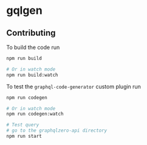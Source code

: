 # gqlgen

## Contributing

To build the code run

```bash
npm run build

# Or in watch mode
npm run build:watch
```

To test the `graphql-code-generator` custom plugin run

```bash
npm run codegen

# Or in watch mode
npm run codegen:watch
```

```bash
# Test query
# go to the graphqlzero-api directory
npm run start
```
